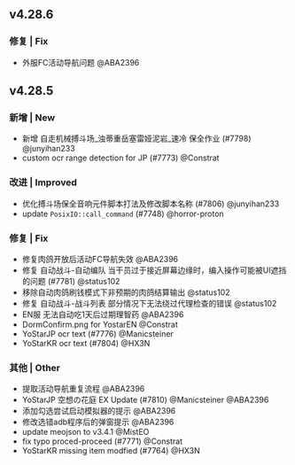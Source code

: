 ## v4.28.6

### 修复 | Fix

- 外服FC活动导航问题 @ABA2396

## v4.28.5

### 新增 | New

- 新增 自走机械搏斗场_浊蒂重岳塞雷娅泥岩_速冷 保全作业 (#7798) @junyihan233
- custom ocr range detection for JP (#7773) @Constrat

### 改进 | Improved

- 优化搏斗场保全音响元件脚本打法及修改脚本名称 (#7806) @junyihan233
- update `PosixIO::call_command` (#7748) @horror-proton

### 修复 | Fix

- 修复肉鸽开放后活动FC导航失效 @ABA2396
- 修复 自动战斗-自动编队 当干员过于接近屏幕边缘时，编入操作可能被UI遮挡的问题 (#7781) @status102
- 移除自动肉鸽刷钱模式下非预期的肉鸽结算输出 @status102
- 修复 自动战斗-战斗列表 部分情况下无法绕过代理检查的错误 @status102
- EN服 无法自动吃1天后过期理智药 @ABA2396
- DormConfirm.png for YostarEN @Constrat
- YoStarJP ocr text (#7776) @Manicsteiner
- YoStarKR ocr text (#7804) @HX3N

### 其他 | Other

- 提取活动导航重复流程 @ABA2396
- YoStarJP 空想の花庭 EX Update (#7810) @Manicsteiner @ABA2396
- 添加勾选尝试启动模拟器的提示 @ABA2396
- 修改选错adb程序后的弹窗提示 @ABA2396
- update meojson to v3.4.1 @MistEO
- fix typo proced-proceed (#7771) @Constrat
- YoStarKR missing item modfied (#7764) @HX3N
